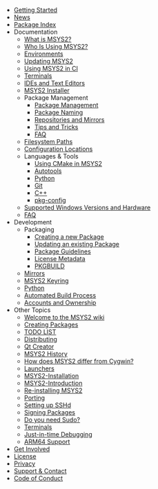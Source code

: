 * [Getting Started](index.md)
* [News](news.md)
* [Package Index](https://packages.msys2.org)
* Documentation
    <!--
    For users of MSYS2 which just use the provided software
    or develop their software using MSYS2 provided packages/tools.
    -->
    * [What is MSYS2?](docs/what-is-msys2.md)
    * [Who Is Using MSYS2?](docs/who-is-using-msys2.md)
    * [Environments](docs/environments.md)
    * [Updating MSYS2](docs/updating.md)
    * [Using MSYS2 in CI](docs/ci.md)
    * [Terminals](docs/terminals.md)
    * [IDEs and Text Editors](docs/ides-editors.md)
    * [MSYS2 Installer](docs/installer.md)
    * Package Management
        * [Package Management](docs/package-management.md)
        * [Package Naming](docs/package-naming.md)
        * [Repositories and Mirrors](docs/repos-mirrors.md)
        * [Tips and Tricks](docs/package-management-tips.md)
        * [FAQ](docs/package-management-faq.md)
    * [Filesystem Paths](docs/filesystem-paths.md)
    * [Configuration Locations](docs/configuration.md)
    * Languages & Tools
        * [Using CMake in MSYS2](docs/cmake.md)
        * [Autotools](docs/autotools.md)
        * [Python](docs/python.md)
        * [Git](docs/git.md)
        * [C++](docs/cpp.md)
        * [pkg-config](docs/pkgconfig.md)
    * [Supported Windows Versions and Hardware](docs/windows_support.md)
    * [FAQ](docs/faq.md)
* Development
    <!-- 
    For MSYS2 developers, maintaining, creating packages, porting packages,
    infrastructure, mirrors etc and everything else.
    -->
    * Packaging
        * [Creating a new Package](dev/new-package.md)
        * [Updating an existing Package](dev/update-package.md)
        * [Package Guidelines](dev/package-guidelines.md)
        * [License Metadata](dev/package-licensing.md)
        * [PKGBUILD](dev/pkgbuild.md)
    * [Mirrors](dev/mirrors.md)
    * [MSYS2 Keyring](dev/keyring.md)
    * [Python](dev/python.md)
    * [Automated Build Process](dev/build-process.md)
    * [Accounts and Ownership](dev/accounts.md)
* Other Topics
    <!--
    Old stuff that should ideally move to the above categories in the future
    -->
    * [Welcome to the MSYS2 wiki](wiki/Home.md)
    * [Creating Packages](wiki/Creating-Packages.md)
    * [TODO LIST](wiki/Devtopics.md)
    * [Distributing](wiki/Distributing.md)
    * [Qt Creator](wiki/GDB-qtcreator.md)
    * [MSYS2 History](wiki/History.md)
    * [How does MSYS2 differ from Cygwin?](wiki/How-does-MSYS2-differ-from-Cygwin.md)
    * [Launchers](wiki/Launchers.md)
    * [MSYS2-Installation](wiki/MSYS2-installation.md)
    * [MSYS2-Introduction](wiki/MSYS2-introduction.md)
    * [Re-installing MSYS2](wiki/MSYS2-reinstallation.md)
    * [Porting](wiki/Porting.md)
    * [Setting up SSHd](wiki/Setting-up-SSHd.md)
    * [Signing Packages](wiki/Signing-packages.md)
    * [Do you need Sudo?](wiki/Sudo.md)
    * [Terminals](wiki/Terminals.md)
    * [Just-in-time Debugging](wiki/JIT-Debugging.md)
    * [ARM64 Support](wiki/arm64.md)
* [Get Involved](get-involved.md)
* [License](license.md)
* [Privacy](privacy.md)
* [Support & Contact](contact.md)
* [Code of Conduct](codeofconduct.md)
